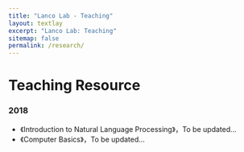 ```yaml
---
title: "Lanco Lab - Teaching"
layout: textlay
excerpt: "Lanco Lab: Teaching"
sitemap: false
permalink: /research/
---
```


# Teaching Resource

### 2018
* 《Introduction to Natural Language Processing》，To be updated...
* 《Computer Basics》，To be updated...
